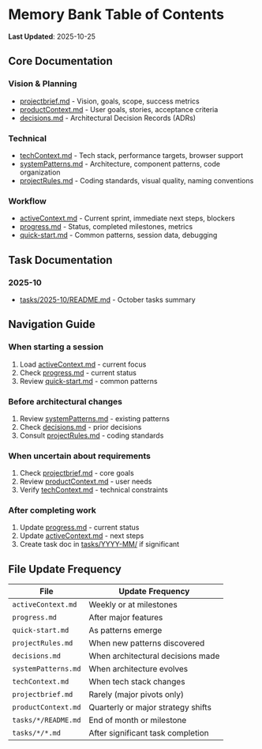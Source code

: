 # Memory Bank Table of Contents

**Last Updated**: 2025-10-25

## Core Documentation

### Vision & Planning
- [projectbrief.md](./projectbrief.md) - Vision, goals, scope, success metrics
- [productContext.md](./productContext.md) - User goals, stories, acceptance criteria
- [decisions.md](./decisions.md) - Architectural Decision Records (ADRs)

### Technical
- [techContext.md](./techContext.md) - Tech stack, performance targets, browser support
- [systemPatterns.md](./systemPatterns.md) - Architecture, component patterns, code organization
- [projectRules.md](./projectRules.md) - Coding standards, visual quality, naming conventions

### Workflow
- [activeContext.md](./activeContext.md) - Current sprint, immediate next steps, blockers
- [progress.md](./progress.md) - Status, completed milestones, metrics
- [quick-start.md](./quick-start.md) - Common patterns, session data, debugging

## Task Documentation

### 2025-10
- [tasks/2025-10/README.md](./tasks/2025-10/README.md) - October tasks summary

## Navigation Guide

### When starting a session
1. Load [activeContext.md](./activeContext.md) - current focus
2. Check [progress.md](./progress.md) - current status
3. Review [quick-start.md](./quick-start.md) - common patterns

### Before architectural changes
1. Review [systemPatterns.md](./systemPatterns.md) - existing patterns
2. Check [decisions.md](./decisions.md) - prior decisions
3. Consult [projectRules.md](./projectRules.md) - coding standards

### When uncertain about requirements
1. Check [projectbrief.md](./projectbrief.md) - core goals
2. Review [productContext.md](./productContext.md) - user needs
3. Verify [techContext.md](./techContext.md) - technical constraints

### After completing work
1. Update [progress.md](./progress.md) - current status
2. Update [activeContext.md](./activeContext.md) - next steps
3. Create task doc in [tasks/YYYY-MM/](./tasks/) if significant

## File Update Frequency

| File | Update Frequency |
|------|------------------|
| `activeContext.md` | Weekly or at milestones |
| `progress.md` | After major features |
| `quick-start.md` | As patterns emerge |
| `projectRules.md` | When new patterns discovered |
| `decisions.md` | When architectural decisions made |
| `systemPatterns.md` | When architecture evolves |
| `techContext.md` | When tech stack changes |
| `projectbrief.md` | Rarely (major pivots only) |
| `productContext.md` | Quarterly or major strategy shifts |
| `tasks/*/README.md` | End of month or milestone |
| `tasks/*/*.md` | After significant task completion |
